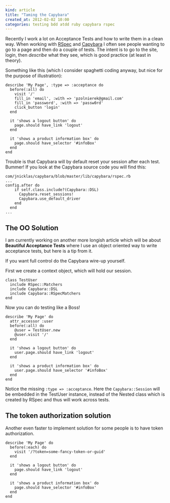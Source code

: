 ```yaml
---
kind: article
title: "Taming the Capybara"
created_at: 2012-02-02 10:00
categories: testing bdd atdd ruby capybara rspec
---
```


Recently I work a lot on Acceptance Tests and how to write them in a clean way.
When working with [RSpec](https://www.relishapp.com/rspec) and [Capybara](https://github.com/jnicklas/capybara/) I often see people wanting to go to a page and then do a couple of tests. The intent is to go to the site, login, then _describe_ what they see, which is good practice (at least in theory). 

<!-- more -->

Something like this (which I consider spaghetti coding anyway, but nice for the purpose of illustration):

```language-ruby
describe 'My Page', :type => :acceptance do
  before(:all) do 
    visit '/'
    fill_in 'email', :with => 'pzolnierek@gmail.com'
    fill_in 'password', :with => 'passw0rd'
    click_button 'login'
  end

  it 'shows a logout button' do
    page.should have_link 'logout'
  end

  it 'shows a product information box' do
    page.should have_selector '#infoBox'
  end
end
```

Trouble is that Capybara will by default reset your session after each test. Bummer! 
If you look at the Capybara source code you will find this:

```language-ruby
com/jnicklas/capybara/blob/master/lib/capybara/rspec.rb
...
config.after do
    if self.class.include?(Capybara::DSL)
      Capybara.reset_sessions!
      Capybara.use_default_driver
    end
  end
...
```


## The OO Solution
I am currently working on another more longish article which will be about __Beautiful Acceptance Tests__ where I use an object oriented way to  write acceptance tests, but here is a tip from it.

If you want full control do the Capybara wire-up yourself. 

First we create a context object, which will hold our session.

```language-ruby
class TestUser
  include RSpec::Matchers
  include Capybara::DSL
  include Capybara::RSpecMatchers
end
```

Now you can do testing like a Boss!

```language-ruby
describe 'My Page' do
  attr_accessor :user
  before(:all) do
    @user = TestUser.new
    @user.visit '/'
  end

  it 'shows a logout button' do
    user.page.should have_link 'logout'
  end

  it 'shows a product information box' do
    user.page.should have_selector '#infoBox'
  end
end

```

Notice the missing `:type => :acceptance`. Here the `Capybara::Session` will be embedded in the TestUser instance, instead of the Nested class which is created by RSpec and thus will work across tests.

## The token authorization solution
Another even faster to implement solution for some people is to have token authorization.

```language-ruby 
describe 'My Page' do
  before(:each) do
    visit '/?token=some-fancy-token-or-guid'
  end

  it 'shows a logout button' do
    page.should have_link 'logout'
  end

  it 'shows a product information box' do
    page.should have_selector '#infoBox'
  end
end
```


